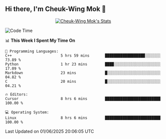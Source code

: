 ## Hi there, I'm Cheuk-Wing Mok 👋

<!--
**mozro0327/mozro0327** is a ✨ _special_ ✨ repository because its `README.md` (this file) appears on your GitHub profile.

Here are some ideas to get you started:

- 🔭 I’m currently working on ...
- 🌱 I’m currently learning ...
- 👯 I’m looking to collaborate on ...
- 🤔 I’m looking for help with ...
- 💬 Ask me about ...
- 📫 How to reach me: ...
- 😄 Pronouns: ...
- ⚡ Fun fact: ...
-->

<p align="center">
  <a href="https://github.com/mozro0327" class="rich-diff-level-one">
    <img src="https://github-readme-stats.vercel.app/api?username=mozro0327&title_color=333&text_color=777" alt="Cheuk-Wing Mok's Stats" >
    <!-- &hide=issues
    <img src="https://github-readme-stats.vercel.app/api?username=mozro0327&hide=issues&title_color=333&text_color=777" alt="Cheuk-Wing Mok's Stats" >
    -->
  </a>
</p>

<!--START_SECTION:waka-->
![Code Time](http://img.shields.io/badge/Code%20Time-3%2C476%20hrs%2052%20mins-blue)

📊 **This Week I Spent My Time On** 

```text
💬 Programming Languages: 
C++                      5 hrs 59 mins       ██████████████████░░░░░░░   73.89 % 
Python                   1 hr 23 mins        ████░░░░░░░░░░░░░░░░░░░░░   17.09 % 
Markdown                 23 mins             █░░░░░░░░░░░░░░░░░░░░░░░░   04.82 % 
C                        20 mins             █░░░░░░░░░░░░░░░░░░░░░░░░   04.21 % 

🔥 Editors: 
Cursor                   8 hrs 6 mins        █████████████████████████   100.00 % 

💻 Operating System: 
Linux                    8 hrs 6 mins        █████████████████████████   100.00 % 
```


 Last Updated on 01/06/2025 20:06:05 UTC
<!--END_SECTION:waka-->
